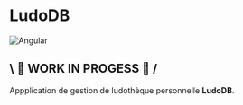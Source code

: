 # LudoDB
![Angular](https://img.shields.io/badge/angular-%23DD0031.svg?style=for-the-badge&logo=angular&logoColor=white)

## \ 🚧 WORK IN PROGESS 🚧 /

Appplication de gestion de ludothèque personnelle **LudoDB**.



